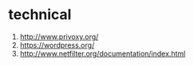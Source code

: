 # technical
1. <http://www.privoxy.org/>
2. <https://wordpress.org/>
3. <http://www.netfilter.org/documentation/index.html>
